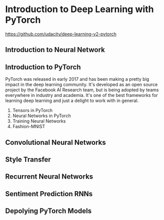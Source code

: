 # Introduction to Deep Learning with PyTorch
https://github.com/udacity/deep-learning-v2-pytorch

## Introduction to Neural Network

## Introduction to PyTorch
PyTorch was released in early 2017 and has been making a pretty big impact in the deep learning community. 
It's developed as an open source project by the Facebook AI Research team, but is being adopted by teams everywhere in industry and academia. 
It's one of the best frameworks for learning deep learning and just a delight to work with in general.  
1. Tensors in PyTorch
2. Neural Networks in PyTorch
3. Training Neural Networks
4. Fashion-MNIST
## Convolutional Neural Networks

## Style Transfer

## Recurrent Neural Networks

## Sentiment Prediction RNNs

## Depolying PyTorch Models
